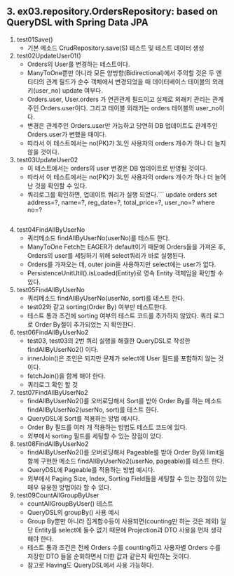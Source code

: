 ## 3. ex03.repository.OrdersRepository: based on QueryDSL with Spring Data JPA

1. test01Save()
   - 기본 메소드 CrudRepository.save(S) 테스트 및 테스트 데이터 생성
2. test02UpdateUser01()
   - Orders의 User를 변경하는 테스트이다.
   - ManyToOne뿐만 아니라 모든 양방향(Bidirectional)에서 주의할 것은 두 엔티티의 관계 필드가 순수 객체에서 변경되었을 때 데이터베이스 테이블의 외래키(user_no) update 여부다.
   - Orders.user, User.orders 가 연관관계 필드이고 실제로 외래키 관리는 관계주인 Orders.user이다. 그리고 테이블 외래키는 orders 테이블의 user_no이다.
   - 변경은 관계주인 Orders.user만 가능하고 당연히 DB 업데이트도 관계주인 Orders.user가 변했을 때이다.
   - 따라서 이 테스트에서는 no(PK)가 3L인 사용자의 orders 개수가 하나 더 늘지 않을 것이다.
3. test03UpdateUser02
   - 이 테스트에서는 orders의 user 변경은 DB 업데이트로 반영될 것이다.
   - 따라서 이 테스트에서는 no(PK)가 3L인 사용자의 orders 개수가 하나 더 늘어 난 것을 확인할 수 있다.
   - 쿼리로그를 확인하면, 업데이트 쿼리가 실행 되었다.```
   update
   orders
   set
   address=?,
   name=?,
   reg_date=?,
   total_price=?,
   user_no=?
   where
   no=?
      ```
4. test04FindAllByUserNo
   - 쿼리메소드 findAllByUserNo(userNo)를 테스트 한다.
   - ManyToOne Fetch는 EAGER가 default이기 때문에 Orders들을 가져온 후, Orders의 user를 세팅하기 위해 select쿼리가 바로 실행된다.
   - Orders를 가져오는 데, outer join을 사용하지만 select에는 user가 없다.
   - PersistenceUnitUtil().isLoaded(Entity)로 영속 Entity 객체임을 확인할 수 있다.
5. test05FindAllByUserNo
   - 쿼리메소드 findAllByUserNo(userNo, sort)를 테스트 한다.
   - test02와 같고 sorting(Order By) 여부만 테스트한다.
   - 테스트 통과 조건에 sorting 여부의 테스트 코드를 추가하지 않았다. 쿼리 로그로 Order By절이 추가되었는 지 확인한다.
6. test06FindAllByUserNo2
   - test03, test03의 2번 쿼리 실행을 해결한 QueryDSL로 작성한 findAllByUserNo2() 이다.
   - innerJoin()은 조인은 되지만 문제가 select에 User 필드를 포함하지 않는 것이다.
   - fetchJoin()을 함께 해야 한다.
   - 쿼리로그 확인 할 것
7. test07FindAllByUserNo2
   - findAllByUserNo2()를 오버로딩해서 Sort를 받아 Order By를 하는 메소드 findAllByUserNo2(userNo, sort)를 테스트 한다.
   - QueryDSL에 Sort를 적용하는 방법 예시다.
   - Order By 필드를 여러 개 적용하는 방법도 테스트 코드에 있다.
   - 외부에서 sorting 필드를 세팅할 수 있는 장점이 있다.
8. test08FindAllByUserNo2
   - findAllByUserNo2()를 오버로딩해서 Pageable를 받아 Order By와 limit을 함께 구현한 메소드 findAllByUserNo2(userNo, pageable)를 테스트 한다.
   - QueryDSL에 Pageable를 적용하는 방법 예시다.
   - 외부에서 Paging Size, Index, Sorting Field들을 세팅할 수 있는 장점이 있는 매우 유용한 방법이라 할 수 있다.
9. test09CountAllGroupByUser
   - countAllGroupByUser() 테스트
   - QueryDSL의 groupBy() 사용 예시
   - Group By뿐만 아니라 집계함수등이 사용되면(counting만 하는 것은 제외) 일단 Entity를 select에 둘수 없기 때문에 Projection과 DTO 사용을 먼저 생각해야 한다.
   - 테스트 통과 조건은 전체 Orders 수를 counting하고 사용자별 Orders 수를 저장한 DTO 들을 순회하면서 더한 값과 같은지 확인하는 것이다.
   - 참고로 Having도 QueryDSL에서 사용 가능하다.